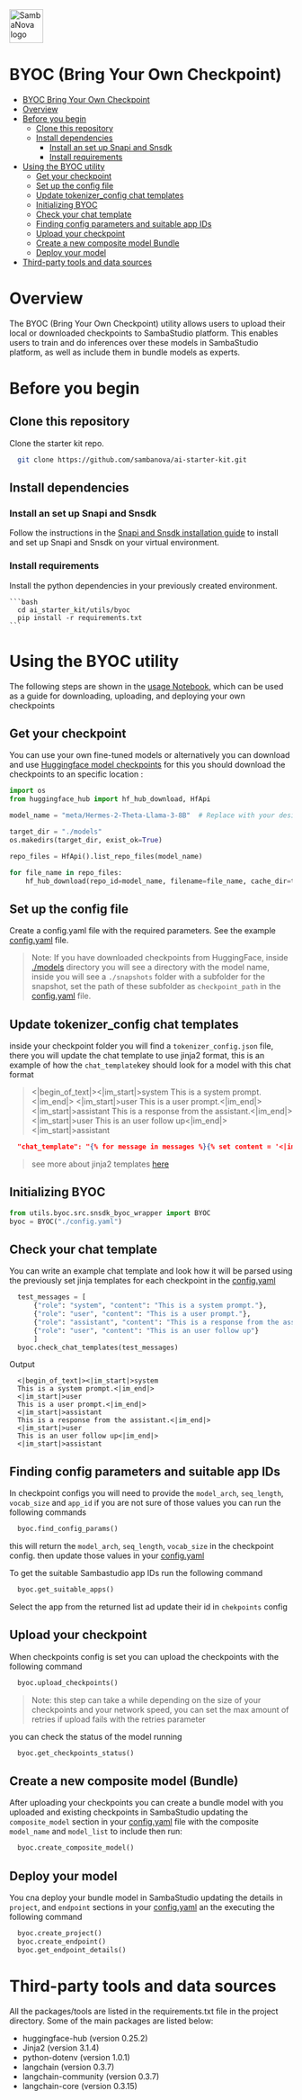 <a href="https://sambanova.ai/">
<picture>
 <source media="(prefers-color-scheme: dark)" srcset="../../images/SambaNova-light-logo-1.png" height="60">
  <img alt="SambaNova logo" src="../images/SambaNova-dark-logo-1.png" height="60">
</picture>
</a>

BYOC (Bring Your Own Checkpoint)
======================

<!-- TOC -->

- [BYOC Bring Your Own Checkpoint](#byoc-bring-your-own-checkpoint)
- [Overview](#overview)
- [Before you begin](#before-you-begin)
    - [Clone this repository](#clone-this-repository)
    - [Install dependencies](#install-dependencies)
        - [Install an set up Snapi and Snsdk](#install-an-set-up-snapi-and-snsdk)
        - [Install requirements](#install-requirements)
- [Using the BYOC utility](#using-the-byoc-utility)
    - [Get your checkpoint](#get-your-checkpoint)
    - [Set up the config file](#set-up-the-config-file)
    - [Update tokenizer_config chat templates](#update-tokenizer_config-chat-templates)
    - [Initializing BYOC](#initializing-byoc)
    - [Check your chat template](#check-your-chat-template)
    - [Finding config parameters and suitable app IDs](#finding-config-parameters-and-suitable-app-ids)
    - [Upload your checkpoint](#upload-your-checkpoint)
    - [Create a new composite model Bundle](#create-a-new-composite-model-bundle)
    - [Deploy your model](#deploy-your-model)
- [Third-party tools and data sources](#third-party-tools-and-data-sources)

<!-- /TOC -->

# Overview
The BYOC (Bring Your Own Checkpoint) utility allows users to upload their local or downloaded checkpoints to SambaStudio platform. This enables users to train and do inferences over these models in SambaStudio platform, as well as include them in bundle models as experts.

# Before you begin

## Clone this repository

Clone the starter kit repo.

``` bash
  git clone https://github.com/sambanova/ai-starter-kit.git
```

## Install dependencies

### Install an set up Snapi and Snsdk
Follow the instructions in the [Snapi and Snsdk installation guide](https://docs.sambanova.ai/sambastudio/latest/cli-setup.html) to install and set up Snapi and Snsdk on your virtual environment.

### Install requirements
Install the python dependencies in your previously created environment.

    ```bash
      cd ai_starter_kit/utils/byoc
      pip install -r requirements.txt
    ``` 

# Using the BYOC utility

The following steps are shown in the [usage Notebook](./usage.ipynb), which can be used as a guide for downloading, uploading, and deploying your own checkpoints

## Get your checkpoint

You can use your own fine-tuned models or alternatively  you can download and use [Huggingface model checkpoints](https://huggingface.co/models?pipeline_tag=text-generation&sort=trending) for this you should download the checkpoints to an specific location :

```python
import os
from huggingface_hub import hf_hub_download, HfApi

model_name = "meta/Hermes-2-Theta-Llama-3-8B"  # Replace with your desired model

target_dir = "./models"  
os.makedirs(target_dir, exist_ok=True)

repo_files = HfApi().list_repo_files(model_name)

for file_name in repo_files:
    hf_hub_download(repo_id=model_name, filename=file_name, cache_dir=target_dir)
```

## Set up the config file

Create a config.yaml file with the required parameters. See the example [config.yaml](./config.yaml) file.

> Note: If you have downloaded checkpoints from HuggingFace, inside [./models](./models/) directory you will see a directory with the model name, inside you will see a `./snapshots` folder with a subfolder for the snapshot, set the path of these subfolder as `checkpoint_path` in the [config.yaml](./config.yaml) file.

## Update tokenizer_config chat templates

inside your checkpoint folder you will find a `tokenizer_config.json` file, there you will update the chat template to use jinja2 format, this is an example of how the `chat_template`key should look for a model with this chat format

><|begin_of_text|><|im_start|>system
This is a system prompt.<|im_end|>
<|im_start|>user
This is a user prompt.<|im_end|>
<|im_start|>assistant
This is a response from the assistant.<|im_end|>
<|im_start|>user
This is an user follow up<|im_end|>
<|im_start|>assistant

```json
  "chat_template": "{% for message in messages %}{% set content = '<|im_start|>' + message['role'] + '\n' + message['content'] | trim + '<|im_end|>'+'\n' %}{% if loop.index0 == 0 %}{% set content = bos_token + content %}{% endif %}{{ content }}{% endfor %}<|im_start|>assistant\n"
```

> see more about jinja2 templates [here](https://realpython.com/primer-on-jinja-templating/#get-started-with-jinja)

## Initializing BYOC

```python 
from utils.byoc.src.snsdk_byoc_wrapper import BYOC
byoc = BYOC("./config.yaml")
```

## Check your chat template

You can write an example chat template and look how it will be parsed using the previously set jinja templates for each checkpoint in the [config.yaml](./config.yaml)  

```python
  test_messages = [
      {"role": "system", "content": "This is a system prompt."},
      {"role": "user", "content": "This is a user prompt."},
      {"role": "assistant", "content": "This is a response from the assistant."},
      {"role": "user", "content": "This is an user follow up"}
      ]
  byoc.check_chat_templates(test_messages)
```

Output
```
  <|begin_of_text|><|im_start|>system
  This is a system prompt.<|im_end|>
  <|im_start|>user
  This is a user prompt.<|im_end|>
  <|im_start|>assistant
  This is a response from the assistant.<|im_end|>
  <|im_start|>user
  This is an user follow up<|im_end|>
  <|im_start|>assistant
```

## Finding config parameters and suitable app IDs

In checkpoint configs you will need to provide the `model_arch`, `seq_length`,  `vocab_size` and `app_id` if you are not sure of those values you can run the following commands

```python
  byoc.find_config_params()
```

this will return the `model_arch`, `seq_length`,  `vocab_size` in the checkpoint config. then update those values in your [config.yaml](./config.yaml)  

To get the suitable Sambastudio app IDs run the following command

```python
  byoc.get_suitable_apps()
```
Select the app from the returned list ad update their id in `chekpoints` config

## Upload your checkpoint

When checkpoints config is set you can upload the checkpoints with the following command

```python 
  byoc.upload_checkpoints()
```

> Note: this step can take a while depending on the size of your checkpoints and your network speed, you can set the max amount of retries if upload fails with the retries parameter

you can check the status of the model running

```python
  byoc.get_checkpoints_status()
```

## Create a new composite model (Bundle)

After uploading your checkpoints you can create a bundle model with you uploaded and existing checkpoints in SambaStudio updating the `composite_model` section in your [config.yaml](./config.yaml) file with the composite `model_name` and `model_list` to include then run:

```python
  byoc.create_composite_model()
```

## Deploy your model

You cna deploy your bundle model in SambaStudio updating the details in `project`, and `endpoint` sections in your [config.yaml](./config.yaml) an the executing the following command

```python
  byoc.create_project()
  byoc.create_endpoint()
  byoc.get_endpoint_details()
```

# Third-party tools and data sources

All the packages/tools are listed in the requirements.txt file in the project directory. Some of the main packages are listed below:

- huggingface-hub                (version 0.25.2)
- Jinja2                         (version 3.1.4)
- python-dotenv                  (version 1.0.1)
- langchain                      (version 0.3.7)
- langchain-community            (version 0.3.7)
- langchain-core                 (version 0.3.15)
